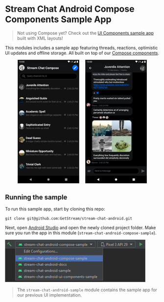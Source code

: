 # Stream Chat Android Compose Components Sample App

> Not using Compose yet? Check out the [UI Components sample app](../stream-chat-android-ui-components-sample) built with XML layouts!

This modules includes a sample app featuring threads, reactions, optimistic UI updates and offline storage. All built on top of our [Compose components](../stream-chat-android-compose).

<p align="center">
  <img alt="Channels screen" src="../docs/compose-sample-channels-dark.png" width="40%">
&nbsp; &nbsp;
  <img alt="Messages screen" src="../docs/compose-sample-messages-dark.png" width="40%">
</p>

<!-- TODO add missing images -->

## Running the sample

To run this sample app, start by cloning this repo:

```shell
git clone git@github.com:GetStream/stream-chat-android.git
```

Next, open [Android Studio](https://developer.android.com/studio) and open the newly cloned project folder. Make sure you run the app in this module (`stream-chat-android-compose-sample`).

![Android Studio app selection](../docs/android-studio-app-selection-compose-sample.png)

> The `stream-chat-android-sample` module contains the sample app for our previous UI implementation. 
